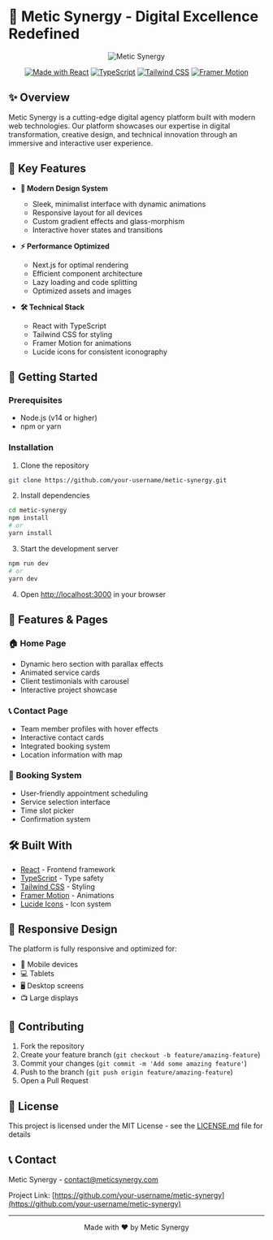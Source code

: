 # 🚀 Metic Synergy - Digital Excellence Redefined

<div align="center">
  
![Metic Synergy](public/logo.png)

[![Made with React](https://img.shields.io/badge/Made%20with-React-61DAFB?style=flat-square&logo=react)](https://reactjs.org/)
[![TypeScript](https://img.shields.io/badge/TypeScript-Ready-blue?style=flat-square&logo=typescript)](https://www.typescriptlang.org/)
[![Tailwind CSS](https://img.shields.io/badge/Tailwind%20CSS-Styled-38B2AC?style=flat-square&logo=tailwind-css)](https://tailwindcss.com/)
[![Framer Motion](https://img.shields.io/badge/Framer-Motion-0055FF?style=flat-square&logo=framer)](https://www.framer.com/motion/)

</div>

## ✨ Overview

Metic Synergy is a cutting-edge digital agency platform built with modern web technologies. Our platform showcases our expertise in digital transformation, creative design, and technical innovation through an immersive and interactive user experience.

## 🎯 Key Features

- **🎨 Modern Design System**
  - Sleek, minimalist interface with dynamic animations
  - Responsive layout for all devices
  - Custom gradient effects and glass-morphism
  - Interactive hover states and transitions

- **⚡ Performance Optimized**
  - Next.js for optimal rendering
  - Efficient component architecture
  - Lazy loading and code splitting
  - Optimized assets and images

- **🛠️ Technical Stack**
  - React with TypeScript
  - Tailwind CSS for styling
  - Framer Motion for animations
  - Lucide icons for consistent iconography

## 🚀 Getting Started

### Prerequisites

- Node.js (v14 or higher)
- npm or yarn

### Installation

1. Clone the repository
```bash
git clone https://github.com/your-username/metic-synergy.git
```

2. Install dependencies
```bash
cd metic-synergy
npm install
# or
yarn install
```

3. Start the development server
```bash
npm run dev
# or
yarn dev
```

4. Open [http://localhost:3000](http://localhost:3000) in your browser

## 🎨 Features & Pages

### 🏠 Home Page
- Dynamic hero section with parallax effects
- Animated service cards
- Client testimonials with carousel
- Interactive project showcase

### 📞 Contact Page
- Team member profiles with hover effects
- Interactive contact cards
- Integrated booking system
- Location information with map

### 📅 Booking System
- User-friendly appointment scheduling
- Service selection interface
- Time slot picker
- Confirmation system

## 🛠️ Built With

- [React](https://reactjs.org/) - Frontend framework
- [TypeScript](https://www.typescriptlang.org/) - Type safety
- [Tailwind CSS](https://tailwindcss.com/) - Styling
- [Framer Motion](https://www.framer.com/motion/) - Animations
- [Lucide Icons](https://lucide.dev/) - Icon system

## 📱 Responsive Design

The platform is fully responsive and optimized for:
- 📱 Mobile devices
- 💻 Tablets
- 🖥️ Desktop screens
- 📺 Large displays

## 🤝 Contributing

1. Fork the repository
2. Create your feature branch (`git checkout -b feature/amazing-feature`)
3. Commit your changes (`git commit -m 'Add some amazing feature'`)
4. Push to the branch (`git push origin feature/amazing-feature`)
5. Open a Pull Request

## 📄 License

This project is licensed under the MIT License - see the [LICENSE.md](LICENSE.md) file for details

## 📞 Contact

Metic Synergy - [contact@meticsynergy.com](mailto:contact@meticsynergy.com)

Project Link: [https://github.com/your-username/metic-synergy](https://github.com/your-username/metic-synergy)

---

<div align="center">
  
Made with ❤️ by Metic Synergy

</div> 